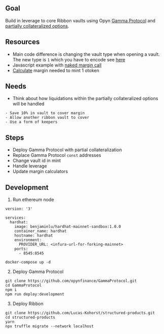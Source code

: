 ## Goal 

Build in leverage to core Ribbon vaults using Opyn [Gamma Protocol](https://github.com/Lucas-Kohorst/structured-products.git) and [partially collateralized options](https://medium.com/opyn/partially-collateralized-options-now-in-defi-b9d223eb3f4d). 

## Resources
- Main code difference is changing the vault type when opening a vault. The new type is `1` which you have to encode see [here](https://github.com/opynfinance/GammaProtocol/blob/master/contracts/libs/Actions.sol#L172)
- Javascript example with [naked margin call]( ) 
- [Calculate](https://github.com/opynfinance/GammaProtocol/blob/master/contracts/core/MarginCalculator.sol#L350) margin needed to mint 1 otoken

## Needs 
- Think about how liquidations within the partially collateralized options will be handled 

```
- Save 10% in vault to cover margin 
- Allow another ribbon vault to cover 
- Use a form of keepers
```

## Steps 
- Deploy Gamma Protocol with partial collateralization 
- Replace Gamma Protocol `const` addresses
- Change vault id in mint
- Handle leverage
- Update margin calculators

## Development 
1. Run ethereum node
```
version: '3'

services:
  hardhat:
    image: benjaminlu/hardhat-mainnet-sandbox:1.0.0
    container_name: hardhat
    hostname: hardhat
    environment:
      PROVIDER_URL: <infura-url-for-forking-mainnet>
    ports:
      - 8545:8545
```

```docker-compose up -d```

2. Deploy Gamma Protocol 
```
git clone https://github.com/opynfinance/GammaProtocol.git
cd GammaProtocol
npm i 
npm run deploy:development
```

3. Deploy Ribbon
```
git clone https://github.com/Lucas-Kohorst/structured-products.git
cd structured-products 
yarn
npx truffle migrate --network localhost
```
